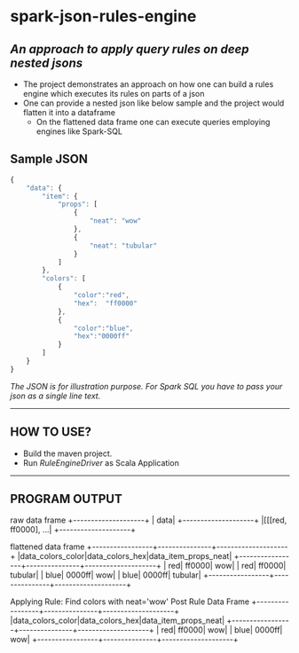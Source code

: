 # spark-json-rules-engine
## *An approach to apply query rules on deep nested jsons*

- The project demonstrates an approach on how one can build a rules engine which executes its rules on parts of a json
- One can provide a nested json like below sample and the project would flatten it into a dataframe
	- On the flattened data frame one can execute queries employing engines like Spark-SQL
	
## Sample JSON
```javascript
{
    "data": {
        "item": {
            "props": [
                {
                    "neat": "wow"
                },
                {
                    "neat": "tubular"
                }
            ]
        },
        "colors": [
            {
                "color":"red",
                "hex":  "ff0000"
            },
            {
                "color":"blue",
                "hex":"0000ff"
            }
        ]
    }
}
```
_The JSON is for illustration purpose. For Spark SQL you have to pass your json as a single line text._

-----------
HOW TO USE?
-----------
- Build the maven project.
- Run _RuleEngineDriver_ as Scala Application
--------------
PROGRAM OUTPUT
--------------
raw data frame
+--------------------+
|                data|
+--------------------+
|[[[red, ff0000], ...|
+--------------------+

flattened data frame
+-----------------+---------------+--------------------+
|data_colors_color|data_colors_hex|data_item_props_neat|
+-----------------+---------------+--------------------+
|              red|         ff0000|                 wow|
|              red|         ff0000|             tubular|
|             blue|         0000ff|                 wow|
|             blue|         0000ff|             tubular|
+-----------------+---------------+--------------------+

Applying Rule: Find colors with neat='wow'
Post Rule Data Frame
+-----------------+---------------+--------------------+
|data_colors_color|data_colors_hex|data_item_props_neat|
+-----------------+---------------+--------------------+
|              red|         ff0000|                 wow|
|             blue|         0000ff|                 wow|
+-----------------+---------------+--------------------+


	